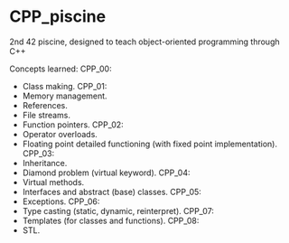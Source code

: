 # CPP_piscine
2nd 42 piscine, designed to teach object-oriented programming through C++

Concepts learned:
CPP_00:
  - Class making.
CPP_01:
  - Memory management.
  - References.
  - File streams.
  - Function pointers.
CPP_02:
  - Operator overloads.
  - Floating point detailed functioning (with fixed point implementation).
CPP_03:
  - Inheritance.
  - Diamond problem (virtual keyword).
CPP_04:
  - Virtual methods.
  - Interfaces and abstract (base) classes.
CPP_05:
  - Exceptions.
CPP_06:
  - Type casting (static, dynamic, reinterpret).
CPP_07:
  - Templates (for classes and functions).
CPP_08:
  - STL.
